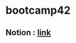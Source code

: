 # bootcamp42
## Notion : [link](https://www.notion.so/ikram9/Bootcamp_python-0decb21380f641169855597f2b2070a1)
